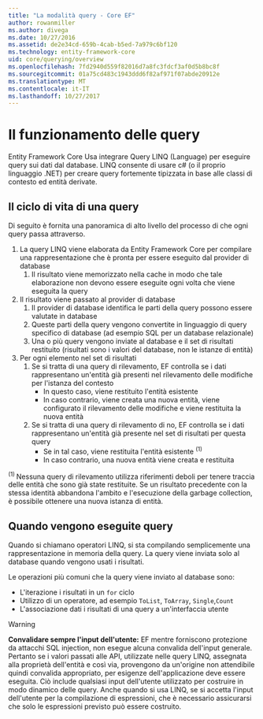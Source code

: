 ```yaml
---
title: "La modalità query - Core EF"
author: rowanmiller
ms.author: divega
ms.date: 10/27/2016
ms.assetid: de2e34cd-659b-4cab-b5ed-7a979c6bf120
ms.technology: entity-framework-core
uid: core/querying/overview
ms.openlocfilehash: 7fd2940d559f82016d7a8fc3fdcf3af0d5b8bc8f
ms.sourcegitcommit: 01a75cd483c1943ddd6f82af971f07abde20912e
ms.translationtype: MT
ms.contentlocale: it-IT
ms.lasthandoff: 10/27/2017
---
```

# <a name="how-queries-work"></a>Il funzionamento delle query

Entity Framework Core Usa integrare Query LINQ (Language) per eseguire query sui dati dal database. LINQ consente di usare c# (o il proprio linguaggio .NET) per creare query fortemente tipizzata in base alle classi di contesto ed entità derivate.

## <a name="the-life-of-a-query"></a>Il ciclo di vita di una query

Di seguito è fornita una panoramica di alto livello del processo di che ogni query passa attraverso.

1. La query LINQ viene elaborata da Entity Framework Core per compilare una rappresentazione che è pronta per essere eseguito dal provider di database
   1. Il risultato viene memorizzato nella cache in modo che tale elaborazione non devono essere eseguite ogni volta che viene eseguita la query
2. Il risultato viene passato al provider di database
   1. Il provider di database identifica le parti della query possono essere valutate in database
   2. Queste parti della query vengono convertite in linguaggio di query specifico di database (ad esempio SQL per un database relazionale)
   3. Una o più query vengono inviate al database e il set di risultati restituito (risultati sono i valori del database, non le istanze di entità)
3. Per ogni elemento nel set di risultati
   1. Se si tratta di una query di rilevamento, EF controlla se i dati rappresentano un'entità già presenti nel rilevamento delle modifiche per l'istanza del contesto
      * In questo caso, viene restituito l'entità esistente
      * In caso contrario, viene creata una nuova entità, viene configurato il rilevamento delle modifiche e viene restituita la nuova entità
   2. Se si tratta di una query di rilevamento di no, EF controlla se i dati rappresentano un'entità già presente nel set di risultati per questa query
      * Se in tal caso, viene restituita l'entità esistente <sup>(1)</sup>
      * In caso contrario, una nuova entità viene creata e restituita

<sup>(1) </sup> Nessuna query di rilevamento utilizza riferimenti deboli per tenere traccia delle entità che sono già state restituite. Se un risultato precedente con la stessa identità abbandona l'ambito e l'esecuzione della garbage collection, è possibile ottenere una nuova istanza di entità.

## <a name="when-queries-are-executed"></a>Quando vengono eseguite query

Quando si chiamano operatori LINQ, si sta compilando semplicemente una rappresentazione in memoria della query. La query viene inviata solo al database quando vengono usati i risultati.

Le operazioni più comuni che la query viene inviato al database sono:
* L'iterazione i risultati in un `for` ciclo
* Utilizzo di un operatore, ad esempio `ToList`, `ToArray`, `Single`,`Count`
* L'associazione dati i risultati di una query a un'interfaccia utente

> [!WARNING]  
> **Convalidare sempre l'input dell'utente:** EF mentre forniscono protezione da attacchi SQL injection, non esegue alcuna convalida dell'input generale. Pertanto se i valori passati alle API, utilizzate nelle query LINQ, assegnata alla proprietà dell'entità e così via, provengono da un'origine non attendibile quindi convalida appropriato, per esigenze dell'applicazione deve essere eseguita. Ciò include qualsiasi input dell'utente utilizzato per costruire in modo dinamico delle query. Anche quando si usa LINQ, se si accetta l'input dell'utente per la compilazione di espressioni, che è necessario assicurarsi che solo le espressioni previsto può essere costruito.
